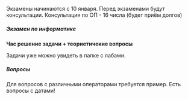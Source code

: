 Экзамены начинаются с 10 января.
Перед экзаменами будут консультации.
Консультация по ОП - 16 числа (будет приём долгов)

##### Экзамен по информатике
**Час решение задачи + теориетичекие вопросы**

Задачи уже можно увидеть в папке с лабами.

##### Вопросы
Для вопросов с различными операторами требуется пример. 
Есть вопросы с датами!